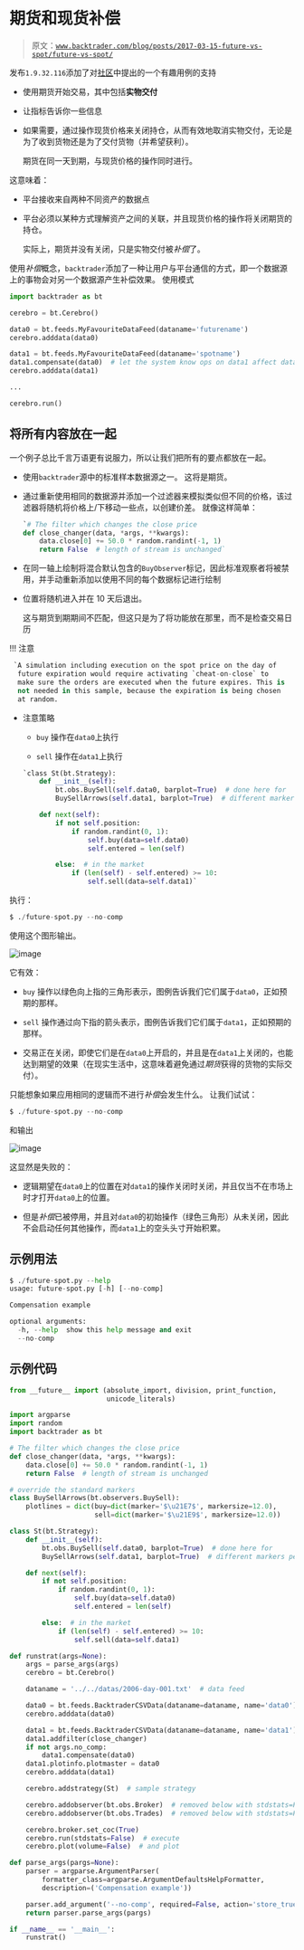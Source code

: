 # 期货和现货补偿

> 原文：[`www.backtrader.com/blog/posts/2017-03-15-future-vs-spot/future-vs-spot/`](https://www.backtrader.com/blog/posts/2017-03-15-future-vs-spot/future-vs-spot/)

发布`1.9.32.116`添加了对[社区](https://community.backtrader.com/)中提出的一个有趣用例的支持

+   使用期货开始交易，其中包括**实物交付**

+   让指标告诉你一些信息

+   如果需要，通过操作现货价格来关闭持仓，从而有效地取消实物交付，无论是为了收到货物还是为了交付货物（并希望获利）。

    期货在同一天到期，与现货价格的操作同时进行。

这意味着：

+   平台接收来自两种不同资产的数据点

+   平台必须以某种方式理解资产之间的关联，并且现货价格的操作将关闭期货的持仓。

    实际上，期货并没有关闭，只是实物交付被*补偿*了。

使用*补偿*概念，`backtrader`添加了一种让用户与平台通信的方式，即一个数据源上的事物会对另一个数据源产生补偿效果。 使用模式

```py
import backtrader as bt

cerebro = bt.Cerebro()

data0 = bt.feeds.MyFavouriteDataFeed(dataname='futurename')
cerebro.adddata(data0)

data1 = bt.feeds.MyFavouriteDataFeed(dataname='spotname')
data1.compensate(data0)  # let the system know ops on data1 affect data0
cerebro.adddata(data1)

...

cerebro.run()
```

## 将所有内容放在一起

一个例子总比千言万语更有说服力，所以让我们把所有的要点都放在一起。

+   使用`backtrader`源中的标准样本数据源之一。 这将是期货。

+   通过重新使用相同的数据源并添加一个过滤器来模拟类似但不同的价格，该过滤器将随机将价格上/下移动一些点，以创建价差。 就像这样简单：

    ```py
    `# The filter which changes the close price
    def close_changer(data, *args, **kwargs):
        data.close[0] += 50.0 * random.randint(-1, 1)
        return False  # length of stream is unchanged` 
    ```

+   在同一轴上绘制将混合默认包含的`BuyObserver`标记，因此标准观察者将被禁用，并手动重新添加以使用不同的每个数据标记进行绘制

+   位置将随机进入并在 10 天后退出。

    这与期货到期期间不匹配，但这只是为了将功能放在那里，而不是检查交易日历

!!! 注意

```py
 `A simulation including execution on the spot price on the day of
  future expiration would require activating `cheat-on-close` to
  make sure the orders are executed when the future expires. This is
  not needed in this sample, because the expiration is being chosen
  at random.
```

+   注意策略

    +   `buy` 操作在`data0`上执行

    +   `sell` 操作在`data1`上执行

    ```py
    `class St(bt.Strategy):
        def __init__(self):
            bt.obs.BuySell(self.data0, barplot=True)  # done here for
            BuySellArrows(self.data1, barplot=True)  # different markers per data

        def next(self):
            if not self.position:
                if random.randint(0, 1):
                    self.buy(data=self.data0)
                    self.entered = len(self)

            else:  # in the market
                if (len(self) - self.entered) >= 10:
                    self.sell(data=self.data1)` 
    ```

执行：

```py
$ ./future-spot.py --no-comp
```

使用这个图形输出。

![image](img/b4b7fba65df0de8aa5e8ab6d8e5264b4.png)

它有效：

+   `buy` 操作以绿色向上指的三角形表示，图例告诉我们它们属于`data0`，正如预期的那样。

+   `sell` 操作通过向下指的箭头表示，图例告诉我们它们属于`data1`，正如预期的那样。

+   交易正在关闭，即使它们是在`data0`上开启的，并且是在`data1`上关闭的，也能达到期望的效果（在现实生活中，这意味着避免通过*期货*获得的货物的实际交付）。

只能想象如果应用相同的逻辑而不进行*补偿*会发生什么。 让我们试试：

```py
$ ./future-spot.py --no-comp
```

和输出

![image](img/554571148d00c948c01509e821c5760e.png)

这显然是失败的：

+   逻辑期望在`data0`上的位置在对`data1`的操作关闭时关闭，并且仅当不在市场上时才打开`data0`上的位置。

+   但是*补偿*已被停用，并且对`data0`的初始操作（绿色三角形）从未关闭，因此不会启动任何其他操作，而`data1`上的空头头寸开始积累。

## 示例用法

```py
$ ./future-spot.py --help
usage: future-spot.py [-h] [--no-comp]

Compensation example

optional arguments:
  -h, --help  show this help message and exit
  --no-comp
```

## 示例代码

```py
from __future__ import (absolute_import, division, print_function,
                        unicode_literals)

import argparse
import random
import backtrader as bt

# The filter which changes the close price
def close_changer(data, *args, **kwargs):
    data.close[0] += 50.0 * random.randint(-1, 1)
    return False  # length of stream is unchanged

# override the standard markers
class BuySellArrows(bt.observers.BuySell):
    plotlines = dict(buy=dict(marker='$\u21E7$', markersize=12.0),
                     sell=dict(marker='$\u21E9$', markersize=12.0))

class St(bt.Strategy):
    def __init__(self):
        bt.obs.BuySell(self.data0, barplot=True)  # done here for
        BuySellArrows(self.data1, barplot=True)  # different markers per data

    def next(self):
        if not self.position:
            if random.randint(0, 1):
                self.buy(data=self.data0)
                self.entered = len(self)

        else:  # in the market
            if (len(self) - self.entered) >= 10:
                self.sell(data=self.data1)

def runstrat(args=None):
    args = parse_args(args)
    cerebro = bt.Cerebro()

    dataname = '../../datas/2006-day-001.txt'  # data feed

    data0 = bt.feeds.BacktraderCSVData(dataname=dataname, name='data0')
    cerebro.adddata(data0)

    data1 = bt.feeds.BacktraderCSVData(dataname=dataname, name='data1')
    data1.addfilter(close_changer)
    if not args.no_comp:
        data1.compensate(data0)
    data1.plotinfo.plotmaster = data0
    cerebro.adddata(data1)

    cerebro.addstrategy(St)  # sample strategy

    cerebro.addobserver(bt.obs.Broker)  # removed below with stdstats=False
    cerebro.addobserver(bt.obs.Trades)  # removed below with stdstats=False

    cerebro.broker.set_coc(True)
    cerebro.run(stdstats=False)  # execute
    cerebro.plot(volume=False)  # and plot

def parse_args(pargs=None):
    parser = argparse.ArgumentParser(
        formatter_class=argparse.ArgumentDefaultsHelpFormatter,
        description=('Compensation example'))

    parser.add_argument('--no-comp', required=False, action='store_true')
    return parser.parse_args(pargs)

if __name__ == '__main__':
    runstrat()
```
